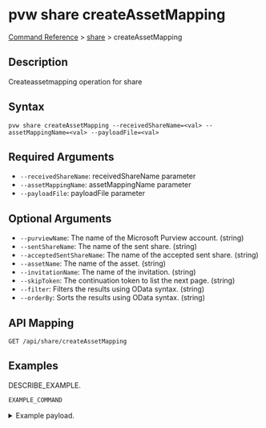 # pvw share createAssetMapping
[Command Reference](../../../README.md#command-reference) > [share](./main.md) > createAssetMapping

## Description
Createassetmapping operation for share

## Syntax
```
pvw share createAssetMapping --receivedShareName=<val> --assetMappingName=<val> --payloadFile=<val>
```

## Required Arguments
- `--receivedShareName`: receivedShareName parameter
- `--assetMappingName`: assetMappingName parameter
- `--payloadFile`: payloadFile parameter

## Optional Arguments
- `--purviewName`: The name of the Microsoft Purview account. (string)
- `--sentShareName`: The name of the sent share. (string)
- `--acceptedSentShareName`: The name of the accepted sent share. (string)
- `--assetName`: The name of the asset. (string)
- `--invitationName`: The name of the invitation. (string)
- `--skipToken`: The continuation token to list the next page. (string)
- `--filter`: Filters the results using OData syntax. (string)
- `--orderBy`: Sorts the results using OData syntax. (string)

## API Mapping
 >  > []()
```
GET /api/share/createAssetMapping
```

## Examples
DESCRIBE_EXAMPLE.
```powershell
EXAMPLE_COMMAND
```
<details><summary>Example payload.</summary>
<p>

```json
PASTE_JSON_HERE
```
</p>
</details>